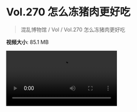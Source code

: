 # Vol.270 怎么冻猪肉更好吃

> 混乱博物馆 / Vol / Vol.270 怎么冻猪肉更好吃

**视频大小**: 85.1 MB

<div class="video"><video src="https://file.hsyhx.top/archive/270.mp4" controls preload>🤔 您的浏览器不支持 video 标签</video></div>